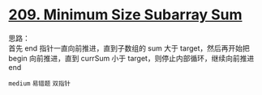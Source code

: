 # [209. Minimum Size Subarray Sum](https://leetcode.com/problems/minimum-size-subarray-sum/)

思路：  
首先 end 指针一直向前推进，直到子数组的 sum 大于 target，然后再开始把 begin 向前推进，直到 currSum 小于 target，则停止内部循环，继续向前推进 end 


`medium` `易错题` `双指针`